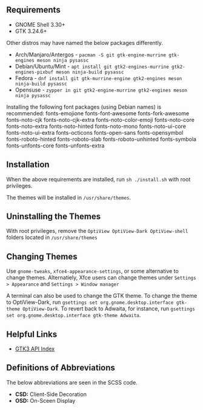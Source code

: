 Requirements
------------

- GNOME Shell 3.30+
- GTK 3.24.6+

Other distros may have named the below packages differently.

- Arch/Manjaro/Antergos - `pacman -S git gtk-engine-murrine gtk-engines meson ninja pysassc`
- Debian/Ubuntu/Mint - `apt install git gtk2-engines-murrine gtk2-engines-pixbuf meson ninja-build pysassc`
- Fedora - `dnf install git gtk-murrine-engine gtk2-engines meson ninja-build pysassc`
- Opensuse - `zypper in git gtk2-engine-murrine gtk2-engines meson ninja pysassc`

Installing the following font packages (using Debian names) is recommended: fonts-emojione fonts-font-awesome fonts-fork-awesome fonts-noto-cjk fonts-noto-cjk-extra fonts-noto-color-emoji fonts-noto-core fonts-noto-extra fonts-noto-hinted fonts-noto-mono fonts-noto-ui-core fonts-noto-ui-extra fonts-octicons fonts-open-sans fonts-opensymbol fonts-roboto-hinted fonts-roboto-slab fonts-roboto-unhinted fonts-symbola fonts-unfonts-core fonts-unfonts-extra


Installation
------------

When the above requirements are installed, run `sh ./install.sh` with root privileges.

The themes will be installed in `/usr/share/themes`.


Uninstalling the Themes
-----------------------

With root privileges, remove the `OptiView OptiView-Dark OptiView-shell` folders located in `/usr/share/themes`


Changing Themes
---------------

Use `gnome-tweaks`, `xfce4-appearance-settings`, or some alternative to change themes. Alternatiely, Xfce users can change themes under `Settings > Appearance` and `Settings > Window manager`

A terminal can also be used to change the GTK theme. To change the theme to OptiView-Dark, run `gsettings set org.gnome.desktop.interface gtk-theme OptiView-Dark`. To revert back to Adwaita, for instance, run `gsettings set org.gnome.desktop.interface gtk-theme Adwaita`.


Helpful Links
-------------

- [GTK3 API Index](https://developer.gnome.org/gtk3/3.24/api-index-full.html)


Definitions of Abbreviations
----------------------------

The below abbreviations are seen in the SCSS code.

- **CSD:** Client-Side Decoration
- **OSD:** On-Sceen Display
